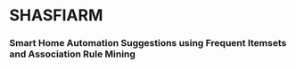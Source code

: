 # SHASFIARM
### Smart Home Automation Suggestions using Frequent Itemsets and Association Rule Mining
